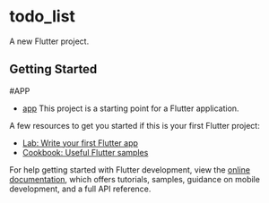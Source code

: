 # todo_list

A new Flutter project.

## Getting Started
#APP
- [app](https://drive.google.com/file/d/1PXQ5o8X9ShkAO-R6OfshsvFE9OKej10v/view?usp=drivesdk)
This project is a starting point for a Flutter application.

A few resources to get you started if this is your first Flutter project:

- [Lab: Write your first Flutter app](https://docs.flutter.dev/get-started/codelab)
- [Cookbook: Useful Flutter samples](https://docs.flutter.dev/cookbook)

For help getting started with Flutter development, view the
[online documentation](https://docs.flutter.dev/), which offers tutorials,
samples, guidance on mobile development, and a full API reference.

